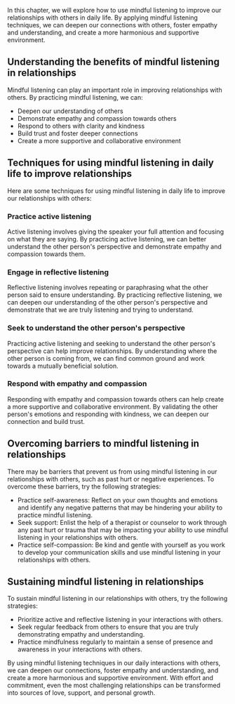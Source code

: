 
In this chapter, we will explore how to use mindful listening to improve our relationships with others in daily life. By applying mindful listening techniques, we can deepen our connections with others, foster empathy and understanding, and create a more harmonious and supportive environment.

Understanding the benefits of mindful listening in relationships
----------------------------------------------------------------

Mindful listening can play an important role in improving relationships with others. By practicing mindful listening, we can:

* Deepen our understanding of others
* Demonstrate empathy and compassion towards others
* Respond to others with clarity and kindness
* Build trust and foster deeper connections
* Create a more supportive and collaborative environment

Techniques for using mindful listening in daily life to improve relationships
-----------------------------------------------------------------------------

Here are some techniques for using mindful listening in daily life to improve our relationships with others:

### Practice active listening

Active listening involves giving the speaker your full attention and focusing on what they are saying. By practicing active listening, we can better understand the other person's perspective and demonstrate empathy and compassion towards them.

### Engage in reflective listening

Reflective listening involves repeating or paraphrasing what the other person said to ensure understanding. By practicing reflective listening, we can deepen our understanding of the other person's perspective and demonstrate that we are truly listening and trying to understand.

### Seek to understand the other person's perspective

Practicing active listening and seeking to understand the other person's perspective can help improve relationships. By understanding where the other person is coming from, we can find common ground and work towards a mutually beneficial solution.

### Respond with empathy and compassion

Responding with empathy and compassion towards others can help create a more supportive and collaborative environment. By validating the other person's emotions and responding with kindness, we can deepen our connection and build trust.

Overcoming barriers to mindful listening in relationships
---------------------------------------------------------

There may be barriers that prevent us from using mindful listening in our relationships with others, such as past hurt or negative experiences. To overcome these barriers, try the following strategies:

* Practice self-awareness: Reflect on your own thoughts and emotions and identify any negative patterns that may be hindering your ability to practice mindful listening.
* Seek support: Enlist the help of a therapist or counselor to work through any past hurt or trauma that may be impacting your ability to use mindful listening in your relationships with others.
* Practice self-compassion: Be kind and gentle with yourself as you work to develop your communication skills and use mindful listening in your relationships with others.

Sustaining mindful listening in relationships
---------------------------------------------

To sustain mindful listening in our relationships with others, try the following strategies:

* Prioritize active and reflective listening in your interactions with others.
* Seek regular feedback from others to ensure that you are truly demonstrating empathy and understanding.
* Practice mindfulness regularly to maintain a sense of presence and awareness in your interactions with others.

By using mindful listening techniques in our daily interactions with others, we can deepen our connections, foster empathy and understanding, and create a more harmonious and supportive environment. With effort and commitment, even the most challenging relationships can be transformed into sources of love, support, and personal growth.
